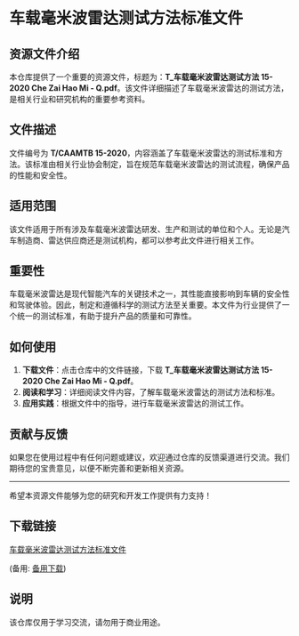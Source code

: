 # 车载毫米波雷达测试方法标准文件

## 资源文件介绍

本仓库提供了一个重要的资源文件，标题为：**T_车载毫米波雷达测试方法 15-2020 Che Zai Hao Mi - Q.pdf**。该文件详细描述了车载毫米波雷达的测试方法，是相关行业和研究机构的重要参考资料。

## 文件描述

文件编号为 **T/CAAMTB 15-2020**，内容涵盖了车载毫米波雷达的测试标准和方法。该标准由相关行业协会制定，旨在规范车载毫米波雷达的测试流程，确保产品的性能和安全性。

## 适用范围

该文件适用于所有涉及车载毫米波雷达研发、生产和测试的单位和个人。无论是汽车制造商、雷达供应商还是测试机构，都可以参考此文件进行相关工作。

## 重要性

车载毫米波雷达是现代智能汽车的关键技术之一，其性能直接影响到车辆的安全性和驾驶体验。因此，制定和遵循科学的测试方法至关重要。本文件为行业提供了一个统一的测试标准，有助于提升产品的质量和可靠性。

## 如何使用

1. **下载文件**：点击仓库中的文件链接，下载 **T_车载毫米波雷达测试方法 15-2020 Che Zai Hao Mi - Q.pdf**。
2. **阅读和学习**：详细阅读文件内容，了解车载毫米波雷达的测试方法和标准。
3. **应用实践**：根据文件中的指导，进行车载毫米波雷达的测试工作。

## 贡献与反馈

如果您在使用过程中有任何问题或建议，欢迎通过仓库的反馈渠道进行交流。我们期待您的宝贵意见，以便不断完善和更新相关资源。

---

希望本资源文件能够为您的研究和开发工作提供有力支持！

## 下载链接
[车载毫米波雷达测试方法标准文件](https://pan.quark.cn/s/551a4324fa0a) 

(备用: [备用下载](https://pan.baidu.com/s/1RnBX8o4xmK5x_kc9MNVnXw?pwd=1234))

## 说明

该仓库仅用于学习交流，请勿用于商业用途。
